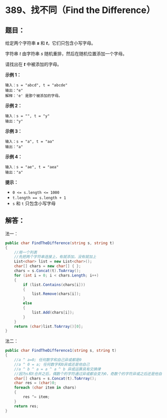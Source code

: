 # 389、找不同（Find the Difference）

## 题目：

给定两个字符串 ***s*** 和 ***t***，它们只包含小写字母。

字符串 *t* 由字符串 *s* 随机重排，然后在随机位置添加一个字母。

请找出在 ***t*** 中被添加的字母。

 

**示例 1：**

```
输入：s = "abcd", t = "abcde"
输出："e"
解释：'e' 是那个被添加的字母。
```

**示例 2：**

```
输入：s = "", t = "y"
输出："y"
```

**示例 3：**

```
输入：s = "a", t = "aa"
输出："a"
```

**示例 4：**

```
输入：s = "ae", t = "aea"
输出："a"
```

 

**提示：**

- `0 <= s.length <= 1000`
- `t.length == s.length + 1`
- `s` 和 `t` 只包含小写字母

## 解答：

法一：

```csharp
public char FindTheDifference(string s, string t)
{
    //用一个列表
    //先把两个字符串连接上，有就添加，没有就加上
    List<char> list = new List<char>();
    char[] chars = new char[] { };
    chars = s.Concat(t).ToArray();
    for (int i = 0; i < chars.Length; i++) 
    {
        if (list.Contains(chars[i])) 
        {
            list.Remove(chars[i]);
        }
        else
        {
            list.Add(chars[i]);
        }
    }
    return (char)list.ToArray()[0];
}
```

法二：

```csharp
public char FindTheDifference1(string s, string t)
{
    //a ^ a=0; 任何数字和自己异或都是0
    //a ^ 0 = a; 任何数字和0异或还是他自己
    //a ^ b ^ a = a ^ a ^ b 异或运算具有交换律
    //因为s和t合并之后，偶数个的字符通过异或都会变为0，奇数个的字符异或之后还是他自己，我们只需要把合并的字符全部异或一遍即可
    char[] chars = s.Concat(t).ToArray();
    char res = (char)0;
    foreach (char item in chars)
    {
        res ^= item;
    }
    return res;
}
```

